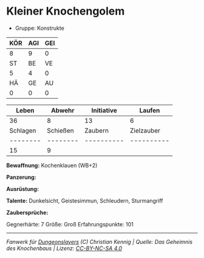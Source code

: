 # Kleiner Knochengolem  
- Gruppe: Konstrukte  

| KÖR | AGI | GEI |  
| --- | --- | --- |  
| 8   | 9   | 0   |
| ST  | BE  | VE  |  
| 5   | 4   | 0   |
| HÄ  | GE  | AU  |  
| 0   | 0   | 0   |


| Leben    | Abwehr   | Initiative | Laufen     |
| -------- | -------- | ---------- | ---------- |
| 36       | 8        | 13         | 6          |
| Schlagen | Schießen | Zaubern    | Zielzauber |
| -------- | -------- | ---------- | ---------- |
| 15       | 9        |            |            |

**Bewaffnung:**
Kochenklauen (WB+2)

**Panzerung:**


**Ausrüstung:**


**Talente:**
Dunkelsicht, Geistesimmun, Schleudern, Sturmangriff

**Zaubersprüche:**


Gegnerhärte: 7
Größe: Groß
Erfahrungspunkte: 101



___
*Fanwerk für [Dungeonslayers](https://www.dungeonslayers.net/) (C) Christian Kennig | Quelle: Das Geheimnis des Knochenbaus | Lizenz: [CC-BY-NC-SA 4.0](https://creativecommons.org/licenses/by-nc-sa/4.0/deed.de)*